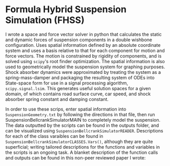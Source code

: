 # Formula Hybrid Suspension Simulation (FHSS)

I wrote a space and force vector solver in python that calculates the static and dynamic forces of suspension components in a double wishbone configuration. Uses spatial information defined by an absolute coordinate system and uses a basis relative to that for each component for motion and force vectors. The motion is constrained by rigidity of components, and is solved using `scipy`'s root finder optimization. The spatial information is also used to geometrically model the suspension system for graphing purposes. Shock absorber dynamics were approximated by treating the system as a spring-mass-damper and packaging the resulting system of ODEs into State-space form for use in a signal processing algorithm, `scipy.signal.lsim`. This generates useful solution spaces for a given domain, of which contains road surface curve, car speed, and shock absorber spring constant and damping constant.

In order to use these scrips, enter spatial information into `SuspensionGeometry.txt` by following the directions in that file, then run SuspensionBellcrankSimulatorMAIN to completely model the suspension. The data outputted by the scripts can be found in the outputs folder, and can be visualized using `SuspensionBellcrankSimulatorREADER`. Descriptions for each of the class varaibles can be found in `SuspensionBellcrankSimulatorCLASSES.Vars()`, although they are quite superficial; writing tailored descriptions for the functions and variables in the scripts is an ongoing task. A blanket description of the function calls and outputs can be found in this non-peer reviewed paper I wrote:  

